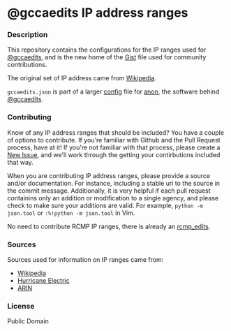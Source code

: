 # @gccaedits IP address ranges

### Description

This repository contains the configurations for the IP ranges used for [@gccaedits](http://twitter.com/gccaedits), and is the new home of the [Gist](https://gist.github.com/ruebot/605426d052168156ba37) file used for community contributions.

The original set of IP address came from [Wikipedia](https://en.wikipedia.org/wiki/Wikipedia:Blocking_IP_addresses).

`gccaedits.json` is part of a larger [config](https://github.com/edsu/anon/blob/master/config.json.template) file for [anon](https://github.com/edsu/anon), the software behind [@gccaedits](http://twitter.com/gccaedits).

### Contributing

Know of any IP address ranges that should be included? You have a couple of options to contribute. If you're familiar with Github and the Pull Request process, have at it! If you're not familiar with that process, please create a [New Issue](https://github.com/ruebot/gccaedits-ip-address-ranges/issues/new), and we'll work through the getting your contirbutions included that way.

When you are contributing IP address ranges, please provide a source and/or documentation. For instance, including a stable uri to the source in the commit message. Additionally, it is very helpful if each pull request containins only an addition or modification to a single agency, and please check to make sure your additions are valid. For example, `python -m json.tool` or `:%!python -m json.tool` in Vim.

No need to contribute RCMP IP ranges, there is already an [rcmp_edits](https://twitter.com/rcmp_edits).
### Sources

Sources used for information on IP ranges came from:

* [Wikipedia](https://en.wikipedia.org/wiki/Wikipedia:Blocking_IP_addresse)
* [Hurricane Electric](http://bgp.he.net/)
* [ARIN](http://whois.arin.net/ui)

### License

Public Domain
